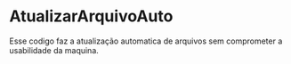 # AtualizarArquivoAuto
Esse codigo faz a atualização automatica de arquivos sem comprometer a usabilidade da maquina.
